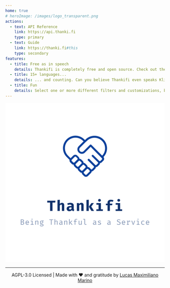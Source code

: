 ```yaml
---
home: true
# heroImage: /images/logo_transparent.png
actions:
  - text: API Reference
    link: https://api.thanki.fi
    type: primary
  - text: Guide
    link: https://thanki.fi#this
    type: secondary
features:
  - title: Free as in speech
    details: Thankifi is completely free and open source. Check out the source code, make contributions and be grateful.
  - title: 15+ languages...
    details: ... and counting. Can you believe Thankifi even speaks Klingon?! Remember to say qatlho' if someone saves your life ;)
  - title: Fun
    details: Select one or more different filters and customizations, because being grateful should not be boring. ThAnK yOu!
---
```

<p align="center" id="this">
    <picture>
        <source srcset="/images/cover.png" media="(min-width: 768px)" >
        <img src="/images/logo_transparent.png"/>
    </picture>
</p>


<hr>
<p align="center">
AGPL-3.0 Licensed | Made with ❤️ and gratitude by <a href="https://lucasmarino.me">Lucas Maximiliano Marino</a>

</p>
